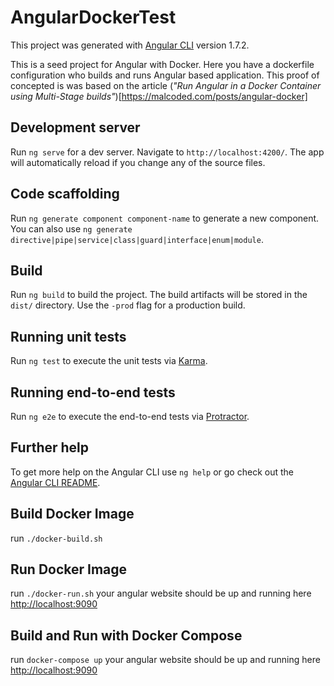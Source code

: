 # AngularDockerTest

This project was generated with [Angular CLI](https://github.com/angular/angular-cli) version 1.7.2.

This is a seed project for Angular with Docker. Here you have a dockerfile configuration who builds and runs Angular based application. This proof of concepted is was based on the article (*"Run Angular in a Docker Container using Multi-Stage builds"*)[https://malcoded.com/posts/angular-docker]


## Development server

Run `ng serve` for a dev server. Navigate to `http://localhost:4200/`. The app will automatically reload if you change any of the source files.

## Code scaffolding

Run `ng generate component component-name` to generate a new component. You can also use `ng generate directive|pipe|service|class|guard|interface|enum|module`.

## Build

Run `ng build` to build the project. The build artifacts will be stored in the `dist/` directory. Use the `-prod` flag for a production build.

## Running unit tests

Run `ng test` to execute the unit tests via [Karma](https://karma-runner.github.io).

## Running end-to-end tests

Run `ng e2e` to execute the end-to-end tests via [Protractor](http://www.protractortest.org/).

## Further help

To get more help on the Angular CLI use `ng help` or go check out the [Angular CLI README](https://github.com/angular/angular-cli/blob/master/README.md).

## Build Docker Image

run `./docker-build.sh` 

## Run Docker Image

run `./docker-run.sh` your angular website should be up and running here [http://localhost:9090](http://localhost:9090)

## Build and Run with Docker Compose

run `docker-compose up` your angular website should be up and running here [http://localhost:9090](http://localhost:9090)